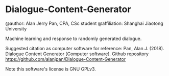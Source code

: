 # Dialogue-Content-Generator

@author: Alan Jerry Pan, CPA, CSc student
@affiliation: Shanghai Jiaotong University

Machine learning and response to randomly generated dialogue.

Suggested citation as computer software for reference:
Pan, Alan J. (2018). Dialogue Content Generator [Computer software]. Github repository <https://github.com/alanjpan/Dialogue-Content-Generator>

Note this software's license is GNU GPLv3.
